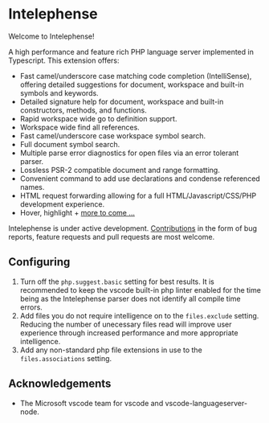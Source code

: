 # Intelephense

Welcome to Intelephense!

A high performance and feature rich PHP language server implemented in Typescript. This extension offers:

* Fast camel/underscore case matching code completion (IntelliSense), offering detailed suggestions for document, workspace and built-in symbols and keywords.
* Detailed signature help for document, workspace and built-in constructors, methods, and functions.
* Rapid workspace wide go to definition support.
* Workspace wide find all references.
* Fast camel/underscore case workspace symbol search.
* Full document symbol search.
* Multiple parse error diagnostics for open files via an error tolerant parser.
* Lossless PSR-2 compatible document and range formatting.
* Convenient command to add use declarations and condense referenced names.
* HTML request forwarding allowing for a full HTML/Javascript/CSS/PHP development experience.
* Hover, highlight + [more to come ...](https://github.com/bmewburn/intelephense/issues)

Intelephense is under active development. [Contributions](https://github.com/bmewburn/intelephense/blob/master/CONTRIBUTING.md) in the form of bug reports, feature requests and pull requests are most welcome.

## Configuring

1. Turn off the `php.suggest.basic` setting for best results. It is recommended to keep the vscode built-in php linter enabled for the time being as the Intelephense parser does not identify all compile time errors.
2. Add files you do not require intelligence on to the `files.exclude` setting. Reducing the number of unecessary files read will improve user experience through increased performance and more appropriate intelligence.
3. Add any non-standard php file extensions in use to the `files.associations` setting.

## Acknowledgements

* The Microsoft vscode team for vscode and vscode-languageserver-node.